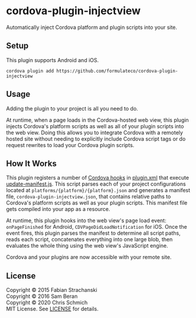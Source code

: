# cordova-plugin-injectview

Automatically inject Cordova platform and plugin scripts into your site.

## Setup

This plugin supports Android and iOS.

```
cordova plugin add https://github.com/formulateco/cordova-plugin-injectview
```

## Usage

Adding the plugin to your project is all you need to do.

At runtime, when a page loads in the Cordova-hosted web view, this plugin injects
Cordova's platform scripts as well as all of your plugin scripts into the web view.
Doing this allows you to integrate Cordova with a remotely hosted site without
needing to explicitly include Cordova script tags or do request rewrites to
load your Cordova plugin scripts.

## How It Works

This plugin registers a number of [Cordova hooks](https://cordova.apache.org/docs/en/latest/guide/appdev/hooks/)
in [plugin.xml](plugin.xml) that execute [update-manifest.js](scripts/update-manifest.js).
This script parses each of your project configurations located at `platforms/{platform}/{platform}.json`
and generates a manifest file, `cordova-plugin-injectview.json`, that contains relative paths to Cordova's
platform scripts as well as your plugin scripts. This manifest file gets compiled into your app as a resource.

At runtime, this plugin hooks into the web view's page load event: `onPageFinished` for Android,
`CDVPageDidLoadNotification` for iOS. Once the event fires, this plugin parses the manifest to determine
all script paths, reads each script, concatenates everything into one large blob, then evaluates the
whole thing using the web view's JavaScript engine.

Cordova and your plugins are now accessible with your remote site.

## License

Copyright &copy; 2015 Fabian Strachanski  \
Copyright &copy; 2016 Sam Beran  \
Copyright &copy; 2020 Chris Schmich  \
MIT License. See [LICENSE](LICENSE) for details.
